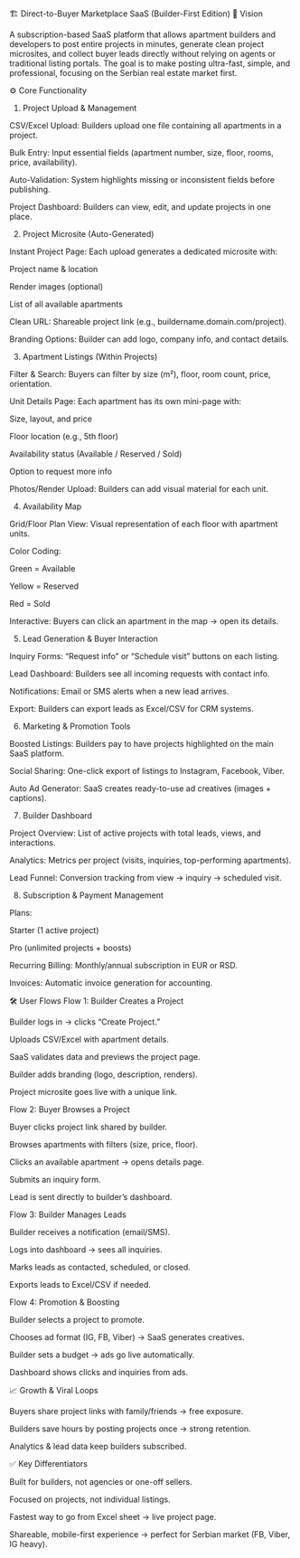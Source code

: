 🏗️ Direct-to-Buyer Marketplace SaaS (Builder-First Edition)
🎯 Vision

A subscription-based SaaS platform that allows apartment builders and developers to post entire projects in minutes, generate clean project microsites, and collect buyer leads directly without relying on agents or traditional listing portals. The goal is to make posting ultra-fast, simple, and professional, focusing on the Serbian real estate market first.

⚙️ Core Functionality
1. Project Upload & Management

CSV/Excel Upload: Builders upload one file containing all apartments in a project.

Bulk Entry: Input essential fields (apartment number, size, floor, rooms, price, availability).

Auto-Validation: System highlights missing or inconsistent fields before publishing.

Project Dashboard: Builders can view, edit, and update projects in one place.

2. Project Microsite (Auto-Generated)

Instant Project Page: Each upload generates a dedicated microsite with:

Project name & location

Render images (optional)

List of all available apartments

Clean URL: Shareable project link (e.g., buildername.domain.com/project).

Branding Options: Builder can add logo, company info, and contact details.

3. Apartment Listings (Within Projects)

Filter & Search: Buyers can filter by size (m²), floor, room count, price, orientation.

Unit Details Page: Each apartment has its own mini-page with:

Size, layout, and price

Floor location (e.g., 5th floor)

Availability status (Available / Reserved / Sold)

Option to request more info

Photos/Render Upload: Builders can add visual material for each unit.

4. Availability Map

Grid/Floor Plan View: Visual representation of each floor with apartment units.

Color Coding:

Green = Available

Yellow = Reserved

Red = Sold

Interactive: Buyers can click an apartment in the map → open its details.

5. Lead Generation & Buyer Interaction

Inquiry Forms: “Request info” or “Schedule visit” buttons on each listing.

Lead Dashboard: Builders see all incoming requests with contact info.

Notifications: Email or SMS alerts when a new lead arrives.

Export: Builders can export leads as Excel/CSV for CRM systems.

6. Marketing & Promotion Tools

Boosted Listings: Builders pay to have projects highlighted on the main SaaS platform.

Social Sharing: One-click export of listings to Instagram, Facebook, Viber.

Auto Ad Generator: SaaS creates ready-to-use ad creatives (images + captions).

7. Builder Dashboard

Project Overview: List of active projects with total leads, views, and interactions.

Analytics: Metrics per project (visits, inquiries, top-performing apartments).

Lead Funnel: Conversion tracking from view → inquiry → scheduled visit.

8. Subscription & Payment Management

Plans:

Starter (1 active project)

Pro (unlimited projects + boosts)

Recurring Billing: Monthly/annual subscription in EUR or RSD.

Invoices: Automatic invoice generation for accounting.

🛠️ User Flows
Flow 1: Builder Creates a Project

Builder logs in → clicks “Create Project.”

Uploads CSV/Excel with apartment details.

SaaS validates data and previews the project page.

Builder adds branding (logo, description, renders).

Project microsite goes live with a unique link.

Flow 2: Buyer Browses a Project

Buyer clicks project link shared by builder.

Browses apartments with filters (size, price, floor).

Clicks an available apartment → opens details page.

Submits an inquiry form.

Lead is sent directly to builder’s dashboard.

Flow 3: Builder Manages Leads

Builder receives a notification (email/SMS).

Logs into dashboard → sees all inquiries.

Marks leads as contacted, scheduled, or closed.

Exports leads to Excel/CSV if needed.

Flow 4: Promotion & Boosting

Builder selects a project to promote.

Chooses ad format (IG, FB, Viber) → SaaS generates creatives.

Builder sets a budget → ads go live automatically.

Dashboard shows clicks and inquiries from ads.

📈 Growth & Viral Loops

Buyers share project links with family/friends → free exposure.

Builders save hours by posting projects once → strong retention.

Analytics & lead data keep builders subscribed.

✅ Key Differentiators

Built for builders, not agencies or one-off sellers.

Focused on projects, not individual listings.

Fastest way to go from Excel sheet → live project page.

Shareable, mobile-first experience → perfect for Serbian market (FB, Viber, IG heavy).
